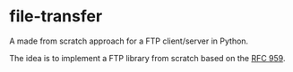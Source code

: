 # file-transfer
A made from scratch approach for a FTP client/server in Python.

The idea is to implement a FTP library from scratch based on the [RFC 959](https://datatracker.ietf.org/doc/html/rfc959).
